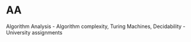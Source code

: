 AA
==

Algorithm Analysis - Algorithm complexity, Turing Machines, Decidability - University assignments
